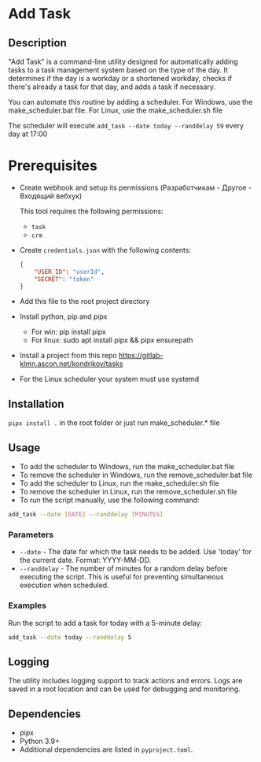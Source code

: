 # Add Task

## Description

"Add Task" is a command-line utility designed for automatically adding tasks to a task management system based on the type of the day. It determines if the day is a workday or a shortened workday, checks if there's already a task for that day, and adds a task if necessary.

You can automate this routine by adding a scheduler. For Windows, use the make_scheduler.bat file. For Linux, use the make_scheduler.sh file

The scheduler will execute `add_task --date today --randdelay 59` every day at 17:00

# Prerequisites

-   Create webhook and setup its permissions (Разработчикам - Другое - Входящий вебхук)

    This tool requires the following permissions:

    -   `task`
    -   `crm`

-   Create `credentials.json` with the following contents:
    ```json
    {
        "USER_ID": "userId",
        "SECRET": "token"
    }
    ```
-   Add this file to the root project directory
-   Install python, pip and pipx
    -   For win: pip install pipx
    -   For linux: sudo apt install pipx && pipx ensurepath
-   Install a project from this repo https://gitlab-klmn.ascon.net/kondrikov/tasks
-   For the Linux scheduler your system must use systemd

## Installation

`pipx install .` in the root folder
or just run make_scheduler.\* file

## Usage

-   To add the scheduler to Windows, run the make_scheduler.bat file
-   To remove the scheduler in Windows, run the remove_scheduler.bat file
-   To add the scheduler to Linux, run the make_scheduler.sh file
-   To remove the scheduler in Linux, run the remove_scheduler.sh file
-   To run the script manually, use the following command:

```bash
add_task --date [DATE] --randdelay [MINUTES]
```

### Parameters

-   `--date` - The date for which the task needs to be added. Use 'today' for the current date. Format: YYYY-MM-DD.
-   `--randdelay` - The number of minutes for a random delay before executing the script. This is useful for preventing simultaneous execution when scheduled.

### Examples

Run the script to add a task for today with a 5-minute delay:

```bash
add_task --date today --randdelay 5
```

## Logging

The utility includes logging support to track actions and errors. Logs are saved in a root location and can be used for debugging and monitoring.

## Dependencies

-   pipx
-   Python 3.9+
-   Additional dependencies are listed in `pyproject.toml`.
